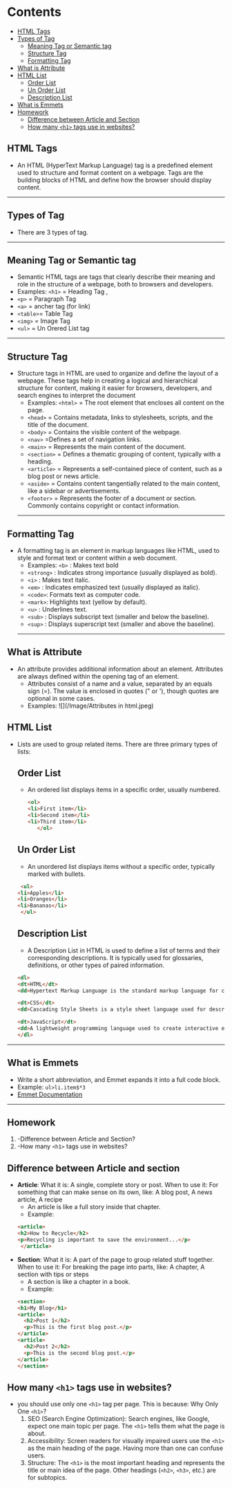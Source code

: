 # Contents
- [HTML Tags](#html-tags)
- [Types of Tag](#types-of-tag)
  - [Meaning Tag or Semantic tag](#meaning-tag-or-semantic-tag)
  - [Structure Tag](#structure-tag)
  - [Formatting Tag](#formatting-tag)
- [What is Attribute](#what-is-attribute)
- [HTML List](#html-list)
  - [Order List](#order-list)
  - [Un Order List](#un-order-list)
  - [Description List](#description-list)
- [What is Emmets](#what-is-emmets)
- [Homework](#homework)
  - [Difference between Article and Section](#difference-between-article-and-section)
  - [How many `<h1>` tags use in websites?](#how-many-`<h1>`-tags-use-in-websites)

## HTML Tags
- An HTML (HyperText Markup Language) tag is a predefined element used to structure and format content on a webpage. Tags are the building 
  blocks of HTML and define how the browser should display content.
-----

## Types of Tag
- There are 3 types of tag.
------ 
## Meaning Tag or Semantic tag  
- Semantic HTML tags are tags that clearly describe their meaning and role in the structure of a webpage, both to browsers and 
  developers.
 - Examples: `<h1>` = Heading Tag  ,
 -   `<p>` = Paragraph Tag 
 -   `<a>` = ancher tag (for link) 
 -   `<table>`= Table Tag 
 -   `<img>` = Image Tag 
 -   `<ul>` = Un Orered List tag
-----
## Structure Tag
- Structure tags in HTML are used to organize and define the layout of a webpage. These tags help in creating a logical and hierarchical 
  structure for content, making it easier for browsers, developers, and search engines to interpret the document
  -  Examples:  `<html>` = The root element that encloses all content on the page. 
  -  `<head>` = Contains metadata, links to stylesheets, scripts, and the title of the document. 
  -  `<body>` = Contains the visible content of the webpage. 
  -  `<nav>` =Defines a set of navigation links. 
  -  `<main>` = Represents the main content of the document. 
  -  `<section>` = Defines a thematic grouping of content, typically with a heading. 
  -  `<article>` = Represents a self-contained piece of content, such as a blog post or news article. 
  -  `<aside>` = Contains content tangentially related to the main content, like a sidebar or advertisements. 
  -  `<footer>` = Represents the footer of a document or section. Commonly contains copyright or contact information.
  -----
## Formatting Tag
- A formatting tag is an element in markup languages like HTML, used to style and format text or content within a web document.
    -  Examples: `<b>` : Makes text bold 
    -  `<strong>` : Indicates strong importance (usually displayed as bold).
    -  `<i>`   : Makes text italic.
    -  `<em>`  : Indicates emphasized text (usually displayed as italic).
    -  `<code>`: Formats text as computer code.
    -  `<mark>`: Highlights text (yellow by default).
    -  `<u>`   : Underlines text.
    -  `<sub>` : Displays subscript text (smaller and below the baseline).
    -  `<sup>` : Displays superscript text (smaller and above the baseline).
    -----
## What is Attribute
-  An attribute provides additional information about an element. Attributes are always defined within the opening tag of an element.
    - Attributes consist of a name and a value, separated by an equals sign (=). The value is enclosed in quotes (" or '), though 
       quotes are optional in some cases.
     -  Examples:
  ![](/Image/Attributes in html.jpeg) 
## HTML List 
- Lists are used to group related items. There are three primary types of lists:
  ## Order List
  - An ordered list displays items in a specific order, usually numbered.
     ```html
    <ol>
    <li>First item</li>
    <li>Second item</li>
    <li>Third item</li>
        </ol>
    ```
  ## Un Order List
  - An unordered list displays items without a specific order, typically marked with bullets.
   ```html
    <ul>
  <li>Apples</li>
  <li>Oranges</li>
  <li>Bananas</li>
    </ul>
  ```
  ## Description List
  - A Description List in HTML is used to define a list of terms and their corresponding descriptions. It is typically used for 
    glossaries, definitions, or other types of paired information.
   ```html
  <dl>
  <dt>HTML</dt>
  <dd>Hypertext Markup Language is the standard markup language for creating web pages.</dd>

  <dt>CSS</dt>
  <dd>Cascading Style Sheets is a style sheet language used for describing the look and formatting of a document.</dd>

  <dt>JavaScript</dt>
  <dd>A lightweight programming language used to create interactive effects within web browsers.</dd>
  </dl>
  ```
-----
## What is Emmets
-  Write a short abbreviation, and Emmet expands it into a full code block.
-  Example: `ul>li.item$*3`
-  [Emmet Documentation](https://docs.emmet.io/)
-----

## Homework
1. -Difference between Article and Section?
2. -How many `<h1>` tags use in websites?
     
## Difference between Article and section
- **Article**: What it is: A single, complete story or post.
                When to use it: For something that can make sense on its own, like: A blog post, A news article, A recipe
  - An article is like a full story inside that chapter.
  - Example:
  ```html
  <article>
  <h2>How to Recycle</h2>
  <p>Recycling is important to save the environment...</p>
   </article>
   ```
- **Section**: What it is: A part of the page to group related stuff together.
               When to use it: For breaking the page into parts, like: A chapter, A section with tips or steps
   - A section is like a chapter in a book.
   - Example:
  ```html
  <section>
  <h1>My Blog</h1>
  <article>
    <h2>Post 1</h2>
    <p>This is the first blog post.</p>
  </article>
  <article>
    <h2>Post 2</h2>
    <p>This is the second blog post.</p>
  </article>
  </section>
   ```
## How many `<h1>` tags use in websites?
   - you should use only one `<h1>` tag per page. This is because:
     Why Only One `<h1>`?
      1. SEO (Search Engine Optimization): Search engines, like Google, expect one main topic per page. The `<h1>` tells them what the 
         page is about.
      2. Accessibility: Screen readers for visually impaired users use the `<h1>` as the main heading of the page. Having more than one 
          can confuse users.
      3. Structure: The `<h1>` is the most important heading and represents the title or main idea of the page. Other headings (`<h2>`, 
        `<h3>`, etc.) are for subtopics.
  
